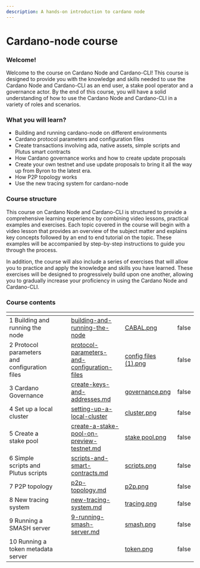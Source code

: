 ```yaml
---
description: A hands-on introduction to cardano node
---
```


# Cardano-node course

### Welcome!&#x20;

Welcome to the course on Cardano Node and Cardano-CLI! This course is designed to provide you with the knowledge and skills needed to use the Cardano Node and Cardano-CLI as an end user, a stake pool operator and a governance actor. By the end of this course, you will have a solid understanding of how to use the Cardano Node and Cardano-CLI in a variety of roles and scenarios.

### What you will learn?

* Building and running cardano-node on different environments
* Cardano protocol parameters and configuration files
* Create transactions involving ada, native assets, simple scripts and Plutus smart contracts&#x20;
* How Cardano governance works and how to create update proposals
* Create your own testnet and use update proposals to bring it all the way up from Byron to the latest era.&#x20;
* How P2P topology works
* Use the new tracing system for cardano-node

### Course structure

This course on Cardano Node and Cardano-CLI is structured to provide a comprehensive learning experience by combining video lessons, practical examples and exercises. Each topic covered in the course will begin with a video lesson that provides an overview of the subject matter and explains key concepts followed by an end to end tutorial on the topic. These examples will be accompanied by step-by-step instructions to guide you through the process.

In addition, the course will also include a series of exercises that will allow you to practice and apply the knowledge and skills you have learned. These exercises will be designed to progressively build upon one another, allowing you to gradually increase your proficiency in using the Cardano Node and Cardano-CLI.&#x20;

### Course contents

<table data-card-size="large" data-view="cards"><thead><tr><th></th><th></th><th></th><th data-hidden data-card-target data-type="content-ref"></th><th data-hidden data-card-cover data-type="files"></th><th data-hidden data-type="checkbox"></th></tr></thead><tbody><tr><td>1 Building and running the node</td><td></td><td></td><td><a href="building-and-running-the-node/">building-and-running-the-node</a></td><td><a href=".gitbook/assets/CABAL.png">CABAL.png</a></td><td>false</td></tr><tr><td>2 Protocol parameters and configuration files</td><td></td><td></td><td><a href="protocol-parameters-and-configuration-files/">protocol-parameters-and-configuration-files</a></td><td><a href=".gitbook/assets/config files (1).png">config files (1).png</a></td><td>false</td></tr><tr><td>3 Cardano Governance</td><td></td><td></td><td><a href="create-keys-and-addresses.md">create-keys-and-addresses.md</a></td><td><a href=".gitbook/assets/governance.png">governance.png</a></td><td>false</td></tr><tr><td>4 Set up a local cluster</td><td></td><td></td><td><a href="setting-up-a-local-cluster/">setting-up-a-local-cluster</a></td><td><a href=".gitbook/assets/cluster.png">cluster.png</a></td><td>false</td></tr><tr><td>5 Create a stake pool</td><td></td><td></td><td><a href="create-a-stake-pool-on-preview-testnet.md">create-a-stake-pool-on-preview-testnet.md</a></td><td><a href=".gitbook/assets/stake pool.png">stake pool.png</a></td><td>false</td></tr><tr><td>6 Simple scripts and Plutus scripts</td><td></td><td></td><td><a href="scripts-and-smart-contracts.md">scripts-and-smart-contracts.md</a></td><td><a href=".gitbook/assets/scripts.png">scripts.png</a></td><td>false</td></tr><tr><td>7 P2P topology</td><td></td><td></td><td><a href="p2p-topology.md">p2p-topology.md</a></td><td><a href=".gitbook/assets/p2p.png">p2p.png</a></td><td>false</td></tr><tr><td>8 New tracing system</td><td></td><td></td><td><a href="new-tracing-system.md">new-tracing-system.md</a></td><td><a href=".gitbook/assets/tracing.png">tracing.png</a></td><td>false</td></tr><tr><td>9 Running a SMASH server</td><td></td><td></td><td><a href="9-running-smash-server.md">9-running-smash-server.md</a></td><td><a href=".gitbook/assets/smash.png">smash.png</a></td><td>false</td></tr><tr><td>10 Running a token metadata server</td><td></td><td></td><td></td><td><a href=".gitbook/assets/token.png">token.png</a></td><td>false</td></tr></tbody></table>



##
